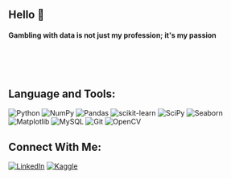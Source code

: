 ## Hello 👋 
#### Gambling with data is not just my profession; it's my passion

<!--
**RoksanaMaya/RoksanaMaya** is a ✨ _special_ ✨ repository because its `README.md` (this file) appears on your GitHub profile.

Here are some ideas to get you started:

- 🔭 I’m currently working on ...
- 🌱 I’m currently learning ...
- 👯 I’m looking to collaborate on ...
- 🤔 I’m looking for help with ...
- 💬 Ask me about ...
- 📫 How to reach me: ...
- 😄 Pronouns: ...
- ⚡ Fun fact: ...
-->
<p>&nbsp;</p>
<p>&nbsp;</p>

## Language and Tools:
![Python](https://img.shields.io/badge/python-3670A0?style=for-the-badge&amp;logo=python&amp;logoColor=ffdd54)   ![NumPy](https://img.shields.io/badge/numpy-%23013243.svg?style=for-the-badge&amp;logo=numpy&amp;logoColor=white)  ![Pandas](https://img.shields.io/badge/pandas-%23150458.svg?style=for-the-badge&amp;logo=pandas&amp;logoColor=white)    ![scikit-learn](https://img.shields.io/badge/scikit--learn-%23F7931E.svg?style=for-the-badge&amp;logo=scikit-learn&amp;logoColor=white)  ![SciPy](https://img.shields.io/badge/SciPy-%230C55A5.svg?style=for-the-badge&amp;logo=scipy&amp;logoColor=%white)  ![Seaborn](https://img.shields.io/badge/Seaborn-blue?style=for-the-badge&amp;logo=Seaborn&amp;logoColor=white)    ![Matplotlib](https://img.shields.io/badge/Matplotlib-FC8D62?style=for-the-badge&amp;logo=Matplotlib&amp;logoColor=white)  ![MySQL](https://img.shields.io/badge/MySQL-00000F?style=for-the-badge&logo=mysql&logoColor=white)  ![Git](https://img.shields.io/badge/git-%23F05033.svg?style=for-the-badge&logo=git&logoColor=white)  ![OpenCV](https://img.shields.io/badge/opencv-%23white.svg?style=for-the-badge&amp;logo=opencv&amp;logoColor=white) 
## Connect With Me:
[![LinkedIn](https://img.shields.io/badge/LinkedIn-%230077B5.svg?logo=linkedin&amp;logoColor=white)](https://www.linkedin.com/in/roksana-parvin-91466568/) [![Kaggle](https://img.shields.io/badge/Kaggle-20BEFF?logo=Kaggle&logoColor=white)](https://www.kaggle.com/roksanaparvin)  
